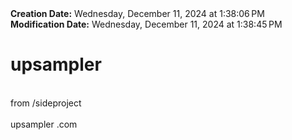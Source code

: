 <div><b>Creation Date:</b> Wednesday, December 11, 2024 at 1:38:06 PM<br></div>
<div><b>Modification Date:</b> Wednesday, December 11, 2024 at 1:38:45 PM<br></div>
<div><h1>upsampler</h1></div>
<div><br></div>
<div>from /sideproject </div>
<div><br></div>
<div>upsampler .com</div>

